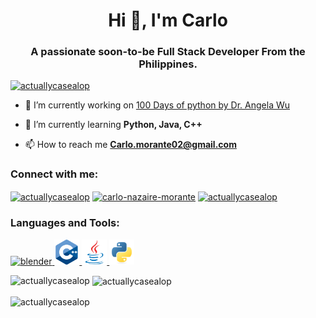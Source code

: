 <h1 align="center">Hi 👋, I'm Carlo</h1>
<h3 align="center">A passionate soon-to-be Full Stack Developer From the Philippines.</h3>

<p align="left"> <a href="https://github.com/ryo-ma/github-profile-trophy"><img src="https://github-profile-trophy.vercel.app/?username=actuallycasealop" alt="actuallycasealop" /></a> </p>

- 🔭 I’m currently working on [100 Days of python by Dr. Angela Wu](https://github.com/ActuallyCasealop/100-days-of-python)

- 🌱 I’m currently learning **Python, Java, C++**

- 📫 How to reach me **Carlo.morante02@gmail.com**

<h3 align="left">Connect with me:</h3>
<p align="left">
<a href="https://linkedin.com/in/actuallycasealop" target="blank"><img align="center" src="https://raw.githubusercontent.com/rahuldkjain/github-profile-readme-generator/master/src/images/icons/Social/linked-in-alt.svg" alt="actuallycasealop" height="30" width="40" /></a>
<a href="https://stackoverflow.com/users/carlo-nazaire-morante" target="blank"><img align="center" src="https://raw.githubusercontent.com/rahuldkjain/github-profile-readme-generator/master/src/images/icons/Social/stack-overflow.svg" alt="carlo-nazaire-morante" height="30" width="40" /></a>
<a href="https://fb.com/actuallycasealop" target="blank"><img align="center" src="https://raw.githubusercontent.com/rahuldkjain/github-profile-readme-generator/master/src/images/icons/Social/facebook.svg" alt="actuallycasealop" height="30" width="40" /></a>
</p>

<h3 align="left">Languages and Tools:</h3>
<p align="left"> <a href="https://www.blender.org/" target="_blank" rel="noreferrer"> <img src="https://download.blender.org/branding/community/blender_community_badge_white.svg" alt="blender" width="40" height="40"/> </a> <a href="https://www.w3schools.com/cpp/" target="_blank" rel="noreferrer"> <img src="https://raw.githubusercontent.com/devicons/devicon/master/icons/cplusplus/cplusplus-original.svg" alt="cplusplus" width="40" height="40"/> </a> <a href="https://www.java.com" target="_blank" rel="noreferrer"> <img src="https://raw.githubusercontent.com/devicons/devicon/master/icons/java/java-original.svg" alt="java" width="40" height="40"/> </a> <a href="https://www.python.org" target="_blank" rel="noreferrer"> <img src="https://raw.githubusercontent.com/devicons/devicon/master/icons/python/python-original.svg" alt="python" width="40" height="40"/> </a> </p>

<p><img align="left" src="https://github-readme-stats.vercel.app/api/top-langs?username=actuallycasealop&show_icons=true&locale=en&layout=compact" alt="actuallycasealop" /></p>
<p>&nbsp;<img align="center" src="https://github-readme-stats.vercel.app/api?username=actuallycasealop&show_icons=true&locale=en" alt="actuallycasealop" /></p>
<p><img align="center" src="https://github-readme-streak-stats.herokuapp.com/?user=actuallycasealop&" alt="actuallycasealop" /></p>
